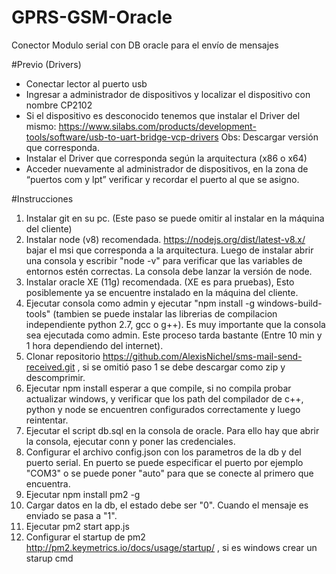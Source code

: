 # GPRS-GSM-Oracle
Conector Modulo serial con DB oracle para el envío de mensajes

#Previo (Drivers)
- Conectar lector al puerto usb
- Ingresar a administrador de dispositivos y localizar el dispositivo con nombre CP2102 
- Si el dispositivo es desconocido tenemos que instalar el Driver del mismo: https://www.silabs.com/products/development-tools/software/usb-to-uart-bridge-vcp-drivers
Obs: Descargar versión que corresponda.
- Instalar el Driver que corresponda según la arquitectura (x86 o x64)
- Acceder nuevamente al administrador de dispositivos, en la zona de “puertos com y lpt” verificar y recordar el puerto al que se asigno.

#Instrucciones
1. Instalar git en su pc. (Este paso se puede omitir al instalar en la máquina del cliente)
2. Instalar node (v8) recomendada. https://nodejs.org/dist/latest-v8.x/ bajar el msi que corresponda a la arquitectura. Luego de instalar abrir una consola y escribir "node -v" para verificar que las variables de entornos estén correctas. La consola debe lanzar la versión de node.
3. Instalar oracle XE (11g) recomendada. (XE es para pruebas), Esto posiblemente ya se encuentre instalado en la máquina del cliente.
4. Ejecutar consola como admin y ejecutar "npm install -g windows-build-tools" (tambien se puede instalar las librerias de compilacion independiente python 2.7, gcc o g++). Es muy importante que la consola sea ejecutada como admin. Este proceso tarda bastante (Entre 10 min y 1 hora dependiendo del internet).
5. Clonar repositorio https://github.com/AlexisNichel/sms-mail-send-received.git , si se omitió paso 1 se debe descargar como zip y descomprimir.
6. Ejecutar npm install esperar a que compile, si no compila probar actualizar windows, y verificar que los path del compilador de c++, python y node se encuentren configurados correctamente y luego reintentar.
7. Ejecutar el script db.sql en la consola de oracle. Para ello hay que abrir la consola, ejecutar conn y poner las credenciales.
8. Configurar el archivo config.json con los parametros de la db y del puerto serial. En puerto se puede especificar el puerto por ejemplo "COM3" o se puede poner "auto" para que se conecte al primero que encuentra.
9. Ejecutar npm install pm2 -g 
10. Cargar datos en la db, el estado debe ser "0". Cuando el mensaje es enviado se pasa a "1".
11. Ejecutar pm2 start app.js
12. Configurar el startup de pm2 http://pm2.keymetrics.io/docs/usage/startup/ , si es windows crear un starup cmd
